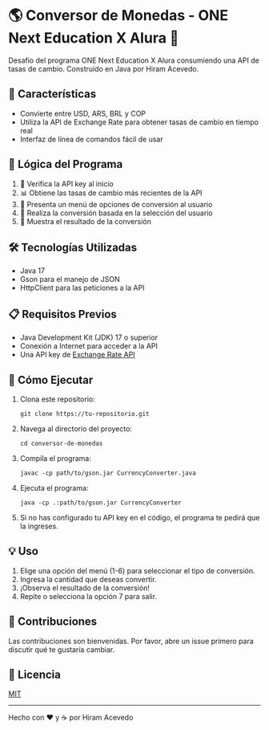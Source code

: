 # 🌎 Conversor de Monedas - ONE Next Education X Alura 💱

Desafío del programa ONE Next Education X Alura consumiendo una API de tasas de cambio. Construido en Java por Hiram Acevedo.

## 🚀 Características

- Convierte entre USD, ARS, BRL y COP
- Utiliza la API de Exchange Rate para obtener tasas de cambio en tiempo real
- Interfaz de línea de comandos fácil de usar

## 🧠 Lógica del Programa

1. 🔑 Verifica la API key al inicio
2. 📊 Obtiene las tasas de cambio más recientes de la API
3. 🔄 Presenta un menú de opciones de conversión al usuario
4. 🧮 Realiza la conversión basada en la selección del usuario
5. 📝 Muestra el resultado de la conversión

## 🛠️ Tecnologías Utilizadas

- Java 17
- Gson para el manejo de JSON
- HttpClient para las peticiones a la API

## 📋 Requisitos Previos

- Java Development Kit (JDK) 17 o superior
- Conexión a Internet para acceder a la API
- Una API key de [Exchange Rate API](https://www.exchangerate-api.com/)

## 🚀 Cómo Ejecutar

1. Clona este repositorio:
   ```
   git clone https://tu-repositorio.git
   ```

2. Navega al directorio del proyecto:
   ```
   cd conversor-de-monedas
   ```

3. Compila el programa:
   ```
   javac -cp path/to/gson.jar CurrencyConverter.java
   ```

4. Ejecuta el programa:
   ```
   java -cp .:path/to/gson.jar CurrencyConverter
   ```

5. Si no has configurado tu API key en el código, el programa te pedirá que la ingreses.

## 💡 Uso

1. Elige una opción del menú (1-6) para seleccionar el tipo de conversión.
2. Ingresa la cantidad que deseas convertir.
3. ¡Observa el resultado de la conversión!
4. Repite o selecciona la opción 7 para salir.

## 🤝 Contribuciones

Las contribuciones son bienvenidas. Por favor, abre un issue primero para discutir qué te gustaría cambiar.

## 📜 Licencia

[MIT](https://choosealicense.com/licenses/mit/)

---

Hecho con ❤️ y ☕ por Hiram Acevedo
